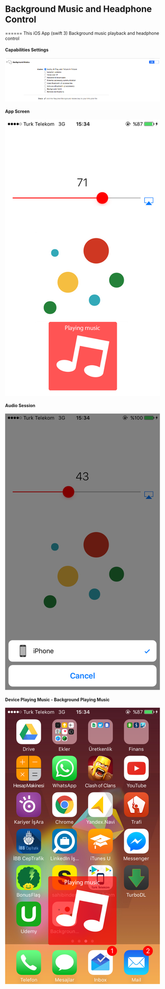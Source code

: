 # Background Music and Headphone Control
======
This iOS App (swift 3) Background music playback and headphone control


#### Capabilities Settings
![](https://github.com/hakanozer/BackgroundMusicAndHeadphoneControl/blob/master/Screen/Capabilities_settings.png)


#### App Screen
![](https://github.com/hakanozer/BackgroundMusicAndHeadphoneControl/blob/master/Screen/app_screen.png)


#### Audio Session
![](https://github.com/hakanozer/BackgroundMusicAndHeadphoneControl/blob/master/Screen/IMG_4326.PNG)


#### Device Playing Music - Background Playing Music 
![](https://github.com/hakanozer/BackgroundMusicAndHeadphoneControl/blob/master/Screen/Device_screen.png)
